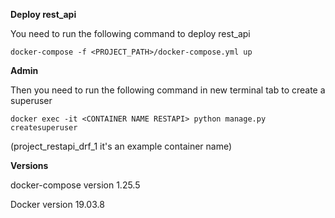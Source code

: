 **Deploy rest_api**

You need to run the following command to deploy rest_api

`docker-compose -f <PROJECT_PATH>/docker-compose.yml up`

**Admin**

Then you need to run the following command in new terminal tab to create a superuser
 
`docker exec -it <CONTAINER NAME RESTAPI> python manage.py createsuperuser`

(project_restapi_drf_1 it's an  example container name)

**Versions**

docker-compose version 1.25.5

Docker version 19.03.8

